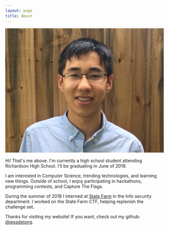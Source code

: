 ```yaml
---
layout: page
title: About
---
```


![Here is a picture of me.](/public/jess_picture.jpeg)

<p class="message">
  Hi! That's me above. I'm currently a high school student attending Richardson High School. I'll be graduating in June of 2019.
</p>

I am interested in Computer Science, trending technologies, and learning new things. Outside of school, I enjoy participating in hackathons, programming contests, and Capture The Flags.


During the summer of 2018 I interned at [State Farm](https://www.statefarm.com/) in the Info security department. I worked on the State Farm CTF, helping replenish the challenge set.

Thanks for visiting my website! If you want, check out my github: [@jessdejong](https://github.com/jessdejong).